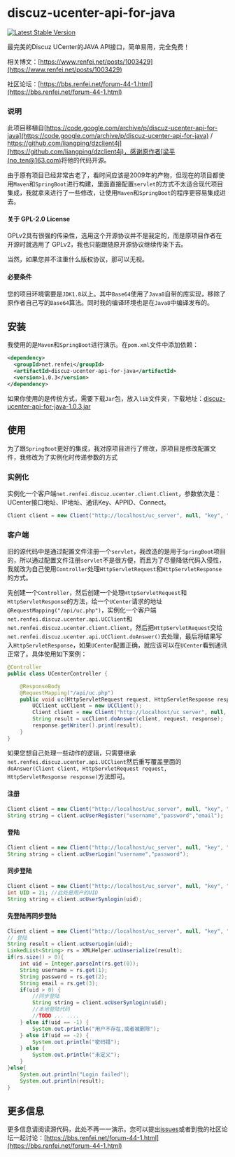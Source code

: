 # discuz-ucenter-api-for-java
<a href="https://search.maven.org/search?q=g:%22net.renfei%22%20AND%20a:%22discuz-ucenter-api-for-java%22" target="_blank"><img src="https://img.shields.io/maven-central/v/net.renfei/discuz-ucenter-api-for-java.svg?label=Maven%20Central" alt="Latest Stable Version"/></a>

最完美的Discuz UCenter的JAVA API接口，简单易用，完全免费！

相关博文：[https://www.renfei.net/posts/1003429](https://www.renfei.net/posts/1003429)

社区论坛：[https://bbs.renfei.net/forum-44-1.html](https://bbs.renfei.net/forum-44-1.html)

### 说明

此项目移植自[https://code.google.com/archive/p/discuz-ucenter-api-for-java](https://code.google.com/archive/p/discuz-ucenter-api-for-java) / [https://github.com/liangping/dzclient4j](https://github.com/liangping/dzclient4j)，感谢原作者[梁平 (no_ten@163.com)](https://github.com/liangping)将他的代码开源。

由于原有项目已经非常古老了，看时间应该是2009年的产物，但现在的项目都使用```Maven```和```SpringBoot```进行构建，里面直接配置```servlet```的方式不太适合现代项目集成，我就拿来进行了一些修改，让使用```Maven```和```SpringBoot```的程序更容易集成进去。

#### 关于 GPL-2.0 License

GPLv2具有很强的传染性，选用这个开源协议并不是我定的，而是原项目作者在开源时就选用了 GPLv2，我也只能跟随原开源协议继续传染下去。

当然，如果您并不注重什么版权协议，那可以无视。

#### 必要条件

您的项目环境需要是```JDK1.8```以上。其中```Base64```使用了```Java8```自带的库实现，移除了原作者自己写的```Base64```算法。同时我的编译环境也是在```Java8```中编译发布的。

## 安装

我使用的是```Maven```和```SpringBoot```进行演示。在```pom.xml```文件中添加依赖：
```xml
<dependency>
  <groupId>net.renfei</groupId>
  <artifactId>discuz-ucenter-api-for-java</artifactId>
  <version>1.0.3</version>
</dependency>
```

如果你使用的是传统方式，需要下载```Jar```包，放入```lib```文件夹，下载地址：[discuz-ucenter-api-for-java-1.0.3.jar
](https://github.com/renfei/discuz-ucenter-api-for-java/releases/download/1.0.3/discuz-ucenter-api-for-java-1.0.3.jar)

## 使用

为了跟```SpringBoot```更好的集成，我对原项目进行了修改，原项目是修改配置文件，我修改为了实例化时传递参数的方式

### 实例化

实例化一个客户端```net.renfei.discuz.ucenter.client.Client```，参数依次是：UCenter接口地址、IP地址、通讯Key、APPID、Connect。

```java
Client client = new Client("http://localhost/uc_server", null, "key", "2","");
```

### 客户端

旧的源代码中是通过配置文件注册一个```servlet```，我改造的是用于```SpringBoot```项目的，所以通过配置文件注册```servlet```不是很方便，而且为了尽量降低代码入侵性，我就改为自己使用```Controller```处理```HttpServletRequest```和```HttpServletResponse```的方式。

先创建一个```Controller```，然后创建一个处理```HttpServletRequest```和```HttpServletResponse```的方法，给一个```UCenter```请求的地址```@RequestMapping("/api/uc.php")```，实例化一个客户端```net.renfei.discuz.ucenter.api.UCClient```和```net.renfei.discuz.ucenter.client.Client```，然后把```HttpServletRequest```交给```net.renfei.discuz.ucenter.api.UCClient.doAnswer()```去处理，最后将结果写入```HttpServletResponse```，如果```UCenter```配置正确，就应该可以在```UCenter```看到通讯正常了。具体使用如下案例：

```Java
@Controller
public class UCenterController {

    @ResponseBody
    @RequestMapping("/api/uc.php")
    public void uc(HttpServletRequest request, HttpServletResponse response) throws IOException {
        UCClient ucClient = new UCClient();
        Client client = new Client("http://localhost/uc_server", null, "key", "2","");
        String result = ucClient.doAnswer(client, request, response);
        response.getWriter().print(result);
    }
}
```

如果您想自己处理一些动作的逻辑，只需要继承```net.renfei.discuz.ucenter.api.UCClient```然后重写覆盖里面的```doAnswer(Client client, HttpServletRequest request, HttpServletResponse response)```方法即可。

#### 注册
```java
Client client = new Client("http://localhost/uc_server", null, "key", "2","");
String string = client.ucUserRegister("username","password","email");
```

#### 登陆
```java
Client client = new Client("http://localhost/uc_server", null, "key", "2","");
String string = client.ucUserLogin("username","password");
```

#### 同步登陆
```java
Client client = new Client("http://localhost/uc_server", null, "key", "2","");
int UID = 21; //此处是用户的UID
String string = client.ucUserSynlogin(uid);
```

#### 先登陆再同步登陆
```java
Client client = new Client("http://localhost/uc_server", null, "key", "2","");
// 登陆
String result = client.ucUserLogin(uid);
LinkedList<String> rs = XMLHelper.ucUnserialize(result);
if(rs.size() > 0){
	int uid = Integer.parseInt(rs.get(0));
	String username = rs.get(1);
	String password = rs.get(2);
	String email = rs.get(3);
	if(uid > 0) {
		//同步登陆
		String string = client.ucUserSynlogin(uid);
		//本地登陆代码
		//TODO ... ....
	} else if(uid == -1) {
		System.out.println("用户不存在,或者被删除");
	} else if(uid == -2) {
		System.out.println("密码错");
	} else {
		System.out.println("未定义");
	}
}else{
	System.out.println("Login failed");
	System.out.println(result);
}
```

## 更多信息

更多信息请阅读源代码，此处不再一一演示。您可以提出[issues](https://github.com/renfei/discuz-ucenter-api-for-java/issues)或者到我的社区论坛一起讨论：[https://bbs.renfei.net/forum-44-1.html](https://bbs.renfei.net/forum-44-1.html)